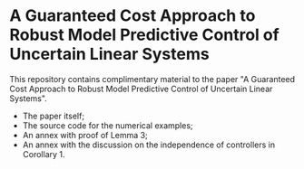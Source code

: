 # A Guaranteed Cost Approach to Robust Model Predictive Control of Uncertain Linear Systems

This repository contains complimentary material to the paper "A Guaranteed Cost Approach to Robust Model Predictive Control of Uncertain Linear Systems".
- The paper itself;
- The source code for the numerical examples;
- An annex with proof of Lemma 3;
- An annex with the discussion on the independence of controllers in Corollary 1.
